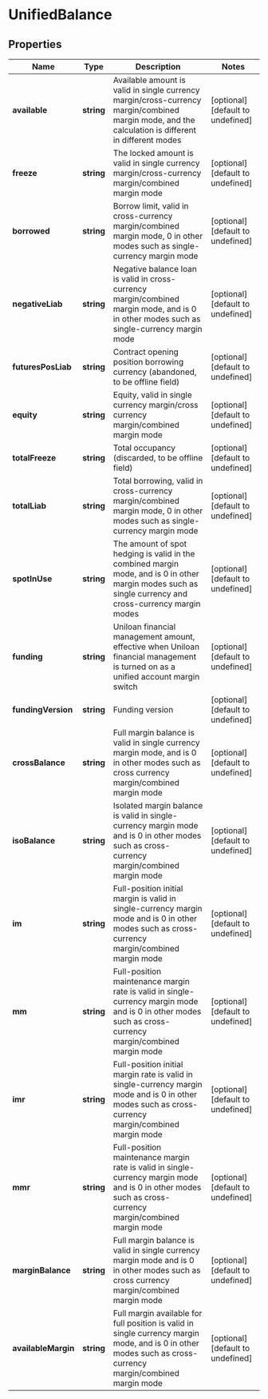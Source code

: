 # UnifiedBalance

## Properties

Name | Type | Description | Notes
------------ | ------------- | ------------- | -------------
**available** | **string** | Available amount is valid in single currency margin/cross-currency margin/combined margin mode, and the calculation is different in different modes | [optional] [default to undefined]
**freeze** | **string** | The locked amount is valid in single currency margin/cross-currency margin/combined margin mode | [optional] [default to undefined]
**borrowed** | **string** | Borrow limit, valid in cross-currency margin/combined margin mode, 0 in other modes such as single-currency margin mode | [optional] [default to undefined]
**negativeLiab** | **string** | Negative balance loan is valid in cross-currency margin/combined margin mode, and is 0 in other modes such as single-currency margin mode | [optional] [default to undefined]
**futuresPosLiab** | **string** | Contract opening position borrowing currency (abandoned, to be offline field) | [optional] [default to undefined]
**equity** | **string** | Equity, valid in single currency margin/cross currency margin/combined margin mode | [optional] [default to undefined]
**totalFreeze** | **string** | Total occupancy (discarded, to be offline field) | [optional] [default to undefined]
**totalLiab** | **string** | Total borrowing, valid in cross-currency margin/combined margin mode, 0 in other modes such as single-currency margin mode | [optional] [default to undefined]
**spotInUse** | **string** | The amount of spot hedging is valid in the combined margin mode, and is 0 in other margin modes such as single currency and cross-currency margin modes | [optional] [default to undefined]
**funding** | **string** | Uniloan financial management amount, effective when Uniloan financial management is turned on as a unified account margin switch | [optional] [default to undefined]
**fundingVersion** | **string** | Funding version | [optional] [default to undefined]
**crossBalance** | **string** | Full margin balance is valid in single currency margin mode, and is 0 in other modes such as cross currency margin/combined margin mode | [optional] [default to undefined]
**isoBalance** | **string** | Isolated margin balance is valid in single-currency margin mode and is 0 in other modes such as cross-currency margin/combined margin mode | [optional] [default to undefined]
**im** | **string** | Full-position initial margin is valid in single-currency margin mode and is 0 in other modes such as cross-currency margin/combined margin mode | [optional] [default to undefined]
**mm** | **string** | Full-position maintenance margin rate is valid in single-currency margin mode and is 0 in other modes such as cross-currency margin/combined margin mode | [optional] [default to undefined]
**imr** | **string** | Full-position initial margin rate is valid in single-currency margin mode and is 0 in other modes such as cross-currency margin/combined margin mode | [optional] [default to undefined]
**mmr** | **string** | Full-position maintenance margin rate is valid in single-currency margin mode and is 0 in other modes such as cross-currency margin/combined margin mode | [optional] [default to undefined]
**marginBalance** | **string** | Full margin balance is valid in single currency margin mode and is 0 in other modes such as cross currency margin/combined margin mode | [optional] [default to undefined]
**availableMargin** | **string** | Full margin available for full position is valid in single currency margin mode, and is 0 in other modes such as cross-currency margin/combined margin mode | [optional] [default to undefined]

